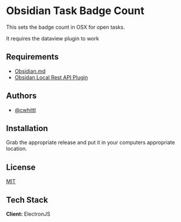 
# Obsidian Task Badge Count
This sets the badge count in OSX for open tasks.

It requires the dataview plugin to work
## Requirements

 - [Obsidian.md](https://obsidian.md/)
 - [Obsidan Local Rest API Plugin](https://github.com/coddingtonbear/obsidian-local-rest-api)


## Authors

- [@cwhittl](https://www.github.com/cwhittl)


## Installation

Grab the appropriate release and put it in your computers appropriate location.
    
## License

[MIT](https://choosealicense.com/licenses/mit/)


## Tech Stack

**Client:** ElectronJS

